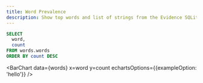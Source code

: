 ```yaml
---
title: Word Prevalence
description: Show top words and list of strings from the Evidence SQLite DB
---
```



```sql words
SELECT
  word,
  count
FROM words.words
ORDER BY count DESC
```

<BarChart
    data={words}
    x=word
    y=count
    echartsOptions={{exampleOption: 'hello'}}
/>